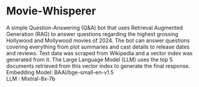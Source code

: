 # Movie-Whisperer

A simple Question-Answering (Q&A) bot that uses Retrieval Augmented Generation (RAG) to answer questions regarding the highest grossing Hollywood and Mollywood movies of 2024. The bot can answer questions covering everything from plot summaries and cast details to release dates and reviews. Text data was scraped from Wikipedia and a vector index was generated from it. The Large Language Model (LLM) uses the top 5 documents retrieved from this vector index to generate the final response. 
  Embedding Model: BAAI/bge-small-en-v1.5  
  LLM : Mixtral-8x-7b

